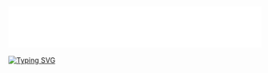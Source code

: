 ![gitartwork](art/gitartwork.svg)


[![Typing SVG](https://readme-typing-svg.herokuapp.com?color=#663399&size=36&width=1000&lines=Jose+A+Jimenez+V;The+Game+Changer;Comming+Soon)](https://git.io/typing-svg)

